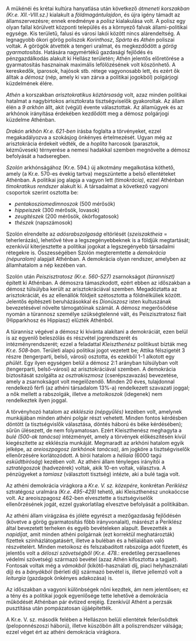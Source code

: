 A mükénéi és krétai kultúra hanyatlása után következő *átmeneti korszakban (Kr.e. XII.-VIII.sz.)* kialakult a *földmagántulajdon*, és újra igény támadt az államszervezésre; ennek eredménye a *polisz* kialakulása volt. A polisz egy olyan fallal körülvett központi település és a környező falvak állami-politikai egysége. Kis területű, falusi és városi lakói között nincs alárendeltség. A legnagyobb ókori görög poliszok *Korinthosz*, *Spárta* és *Athén* poliszai voltak.
A görögök átvették a tengeri uralmat, és megkezdődött a *görög gyarmatosítás*. Hatására nagymértékű gazdasági fejlődés és pénzgazdálkodás alakult ki Hellász területén; Athén jelentős előretörése a gyarmatosítás hasznainak maximális lefölözésének volt köszönhető. A kereskedők, iparosok, hajósok stb. rétege vagyonosabb lett, és ezért ők álltak a *démosz* (nép, amely ki van zárva a politikai jogokból) polgárjogi küzdelmének élére.

*Athén* a korszakban *arisztokratikus köztársaság* volt, azaz minden politikai hatalmat a nagybirtokos arisztokrata tisztségviselők gyakoroltak. Az állam élén a *9 arkhón* állt, akit (végül) évente választottak. Az államügyek és az arkhónok irányítása érdekében kezdődött meg a démosz polgárjogi küzdelme Athénban.

*Drakón* arkhón *Kr.e. 621-ben* írásba foglalta a törvényeket, ezzel megakadályozva a szokásjog önkényes értelmezését. Ugyan még az arisztokrácia érdekeit védték, de a *hoplita* harcosok (parasztok, kézművesek) térnyerése a nemesi hadakkal szemben megnövelte a démosz befolyását a hadseregben.

*Szolón* arkhónságához (Kr.e. 594.) új alkotmány megalkotása köthető, amely (a Kr.e. 570-es évekig tartva) megszüntette a belső ellentéteket Athénban. A politikai jog alapja a vagyon lett *(timokrácia)*, ezzel Athénban *timokratikus rendszer* alakult ki. A társadalmat a következő vagyoni csoportok szerint osztotta be:

 - *pentakosziomedimnoszok* (500 mérősök)
 - *hippeiszek* (300 mérősök, lovasok)
 - *zeugitészek* (200 mérősök, ökörfogatosok)
 - *thészek* (napszámosok)

Szolón elrendelte az *adósrabszolgaság* eltörlését (*szeiszaktheia* = teherlerázás), lehetővé téve a legszegényebbeknek is a földjük megtartását; ezenkívül kiterjesztette a politikai jogokat a legszegényebb társadalmi rétegekre is. Összességében Szolón megteremtette a *demokrácia (népuralom)* alapjait Athénban. A demokrácia olyan rendszer, amelyben az államhatalom a nép kezében van.

Szolón után *Peiszisztratosz (Kr.e. 560-527)* zsarnokságot *(türanniszt)* épített ki Athénban. A démoszra támaszkodott, ezért ebben az időszakban a démosz túlsúlyba került az arisztokráciával szemben. Megadóztatta az arisztokráciát, és az ellenállók földjeit szétosztotta a földnélküliek között. Jelentős építészeti beruházásokkal és *Dionüszosz* isten kultuszának bevezetésével növelte támogatóinak számát. A démosz megerősödése nyomán a türannosz személye szükségtelenné vált, és Peiszisztratosz fiait (Hipparkhosz és Hippiasz) elűzték Athénból.

A türannisz végével a démosz ki kívánta alakítani a demokráciát, ezen belül is az egyenlő beleszólás és részvétel jogrendszerét és intézményrendszerét; ezzel a feladattal *Kleiszthenész* politikust bízták meg *Kr.e. 508-ban*. Területi alapú politikai jogot vezetett be; Attika félszigetét 3 részre (tengerparti, belső, városi) osztotta, és ezekből 1-1 alkotott egy *phülét*. Egy ilyen egységen belül a démosz 2:1 arányban túlsúlyban volt (tengerparti, belső-városi) az arisztokráciával szemben. A demokrácia biztosítását szolgálta az *osztrakiszmosz* (cserépszavazás) bevezetése, amely a zsarnokságot volt megelőzendő. Minden 20 éves, tulajdonnal rendelkező férfi (az athéni társadalom 13%-a) rendelkezett szavazati joggal; a nők mellett a rabszolgák, illetve a *metoikoszok* (idegenek) nem rendelkeztek ilyen joggal.

A törvényhozó hatalom az *ekklészia (népgyűlés)* kezében volt, amelynek munkájában minden athéni polgár részt vehetett. Minden fontos kérdésben döntött (a tisztségvislők választása, döntés háború és béke kérdésében); sűrűn ülésezett, de nem folyamatosan. Ezért Kleiszthenész meghagyta a *bulé (500-ak tanácsa)* intézményét, amely a törvények előkészítésén kívül kiegészítette az ekklészia munkáját. Megmaradt az arkhóni hatalom egyik jelképe, az *areioszpagosz (arkhónok tanácsa)*, ám jogköre a tisztségviselők ellenőrzésére korlátozódott. A bírói hatalom a *héliaia* (6000 tagú *esküdtbíróság*) kezében volt. Az athéni állam tényleges irányítói a *sztratégoszok* (hadvezérek) voltak, akik 10-en voltak, választva. A pénzügyeket a *tamiasz* (választott tisztség) intézte, aki a bulé tagja volt.

Az athéni demokrácia virágkora a *Kr.e. V. sz. közepére*, konkrétan *Periklész* sztratégosz uralmára *(Kr.e. 495-429)* tehető, aki Kleiszthenész unokaöccse volt. Az areoiszpagosz 462-ben elvesztette a tisztségviselők ellenőrzésének jogát, ezzel gyakorlatilag elvesztve befolyását a politikában.

Az athéni állam virágzása és jóléte egyrészt a mezőgazdaság fejlődésén (követve a görög gyarmatosítás főbb irányvonalait), másrészt a Periklész által bevezetett terheken és egyéb bevételeken alapult. Bevezették a *napidíjat*, amit minden athéni polgárnak (ezt korrektül meghatározták) fizettek színházlátogatásért, illetve a buléban és a héliaiában való részvételért. Minden metoikosz és felszabadított rabszolga adót fizetett, és jelentős volt a *déloszi szövetségből* (*Kr.e. 478.*: eredetileg perzsaellenes védelmi szövetség) származó bevétel (azaz Athén kifosztotta a tagjait). Fontosak voltak még a *vámokból* (kikötő-használati díj, piaci helyhasználati díj) és a *bányákból* (bérleti díj) származó bevétel is, illetve jellemző volt a *leiturgia* (gazdagok önkényes adakozása) is.

Az időszakban a vagyoni különbségek nőni kezdtek, ám nem jelentősen; ez a tény és a politikai jogok egyenlősége tette lehetővé a demokrácia működését Athénban pár évtized erejéig. Ezenkívül Athént a perzsák pusztítása után pompázatosan újjáépítették.

A Kr.e. V. sz. második felében a Hellászon belüli ellentétek felerősödtek (peloponnészoszi háború), illetve küszöbön állt a poliszrendszer válsága; ezzel véget ért az athéni demokrácia virágkora.
